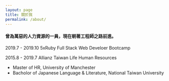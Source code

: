 ```yaml
---
layout: page
title: 關於我
permalink: /about/
---
```


#### 曾為萬惡的人力資源的一員，現在朝著工程師之路前進。

2019.7 - 2019.10    5xRuby Full Stack Web Develoer Bootcamp

2015.8 - 2019.7      Allianz Taiwan Life Human Resources

- Master of HR, University of Manchester
- Bacholor of Japanese Language & Literature, National Taiwan University
